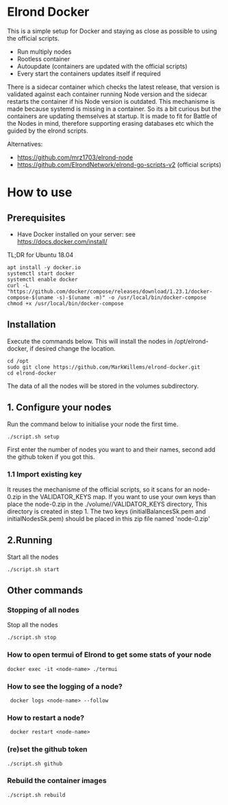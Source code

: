 # Elrond Docker
This is a simple setup for Docker and staying as close as possible to using the official scripts.

* Run multiply nodes
* Rootless container
* Autoupdate (containers are updated with the official scripts)
* Every start the containers updates itself if required

There is a sidecar container which checks the latest release, that version is validated against each container running Node version and the sidecar restarts the container if his Node version is outdated. This mechanisme is made because systemd is missing in a container. So its a bit curious but the containers are updating themselves at startup. It is made to fit for Battle of the Nodes in mind, therefore supporting erasing databases etc which the guided by the elrond scripts.

Alternatives:
- https://github.com/mrz1703/elrond-node
- https://github.com/ElrondNetwork/elrond-go-scripts-v2 (official scripts)

# How to use

## Prerequisites
- Have Docker installed on your server: see <a href="https://docs.docker.com/install/" target="_blank">https://docs.docker.com/install/</a>

TL;DR for Ubuntu 18.04
```
apt install -y docker.io
systemctl start docker
systemctl enable docker
curl -L "https://github.com/docker/compose/releases/download/1.23.1/docker-compose-$(uname -s)-$(uname -m)" -o /usr/local/bin/docker-compose
chmod +x /usr/local/bin/docker-compose
```


## Installation
Execute the commands below. This will install the nodes in /opt/elrond-docker, if desired change the location.
```
cd /opt
sudo git clone https://github.com/MarkWillems/elrond-docker.git
cd elrond-docker
```

The data of all the nodes will be stored in the volumes subdirectory.

## 1. Configure your nodes
Run the command below to initialise your node the first time.

``
./script.sh setup
``

First enter the number of nodes you want to and their names, second add the github token if you got this.

### 1.1 Import existing key
It reuses the mechanisme of the official scripts, so it scans for an node-0.zip in the VALIDATOR_KEYS map. If you want to use your own keys than place the node-0.zip in the ./volume/<node-name>/VALIDATOR_KEYS directory, This directory is created in step 1. The two keys (initialBalancesSk.pem and initialNodesSk.pem) should be placed in this zip file named 'node-0.zip'

## 2.Running

Start all the nodes
```
./script.sh start
```

## Other commands

### Stopping of all nodes

Stop all the nodes
```
./script.sh stop
```

### How to open termui of Elrond to get some stats of your node

```
docker exec -it <node-name> ./termui

```
### How to see the logging of a node?

```
 docker logs <node-name> --follow
```

### How to restart a node?
```
 docker restart <node-name>
```

### (re)set the github token
```
./script.sh github
```

### Rebuild the container images
```
./script.sh rebuild
```

